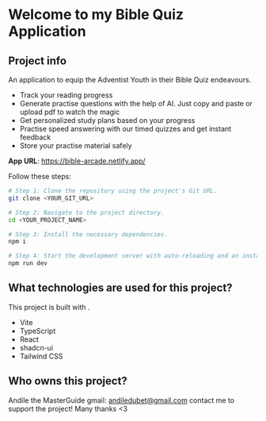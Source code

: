 # Welcome to my Bible Quiz Application

## Project info
An application to equip the Adventist Youth in their Bible Quiz endeavours. 
- Track your reading progress
- Generate practise questions with the help of AI. Just copy and paste or upload pdf to watch the magic
- Get personalized study plans based on your progress
- Practise speed answering with our timed quizzes and get instant feedback
- Store your practise material safely 

**App URL**: https://bible-arcade.netlify.app/


Follow these steps:

```sh
# Step 1: Clone the repository using the project's Git URL.
git clone <YOUR_GIT_URL>

# Step 2: Navigate to the project directory.
cd <YOUR_PROJECT_NAME>

# Step 3: Install the necessary dependencies.
npm i

# Step 4: Start the development server with auto-reloading and an instant preview.
npm run dev
```

## What technologies are used for this project?

This project is built with .

- Vite
- TypeScript
- React
- shadcn-ui
- Tailwind CSS

## Who owns this project?

Andile the MasterGuide
gmail: andiledubet@gmail.com
contact me to support the project! Many thanks <3

